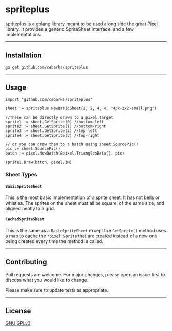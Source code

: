 # spriteplus

spriteplus is a golang library meant to be used along side the great [Pixel](https://github.com/faiface/pixel) library. It provides a generic SpriteSheet interface, and a few implementations.

---

## Installation

`go get github.com/cebarks/spriteplus`

---

## Usage

```golang
import "github.com/cebarks/spriteplus"
```

```golang
sheet := spriteplus.NewBasicSheet(2, 2, 4, 4, "4px-2x2-small.png")

//These can be directly drawn to a pixel.Target
sprite1 := sheet.GetSprite(0) //bottom-left
sprite2 := sheet.GetSprite(1) //bottom-right
sprite3 := sheet.GetSprite(2) //top-left
sprite4 := sheet.GetSprite(3) //top-right

// or you can draw them to a batch using sheet.SourcePic()
pic := sheet.SourcePic()
batch := pixel.NewBatch(&pixel.TrianglesData{}, pic)

sprite1.Draw(batch, pixel.IM)
```

### Sheet Types

#### `BasicSpriteSheet`
This is the most basic implementation of a sprite sheet. It has not bells or whistles.
The sprites on the sheet must all be square, of the same size, and aligned neatly to a grid.

#### `CachedSpriteSheet`
This is the same as a `BasicSpriteSheet` except the `GetSprite()` method uses a map to cache the `*pixel.Sprite` that are created instead of a new one being created every time the method is called.

---

## Contributing
Pull requests are welcome. For major changes, please open an issue first to discuss what you would like to change.

Please make sure to update tests as appropriate.

---

## License
[GNU GPLv3](https://choosealicense.com/licenses/gpl-3.0/)
